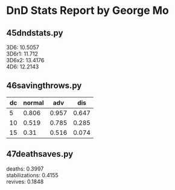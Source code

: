 # DnD Stats Report by George Mo

## 45dndstats.py

3D6: 10.5057  
3D6r1: 11.712  
3D6x2: 13.4176  
4D6: 12.2143  

## 46savingthrows.py

dc	|	normal	|	adv		|	dis
----|	-----	|	----	|	----
5	|	0.806	|	0.957	|	0.647
10	|	0.519	|	0.785	|	0.285
15	|	0.31	|	0.516	|	0.074

## 47deathsaves.py

deaths: 0.3997  
stabilizations: 0.4155  
revives: 0.1848  
